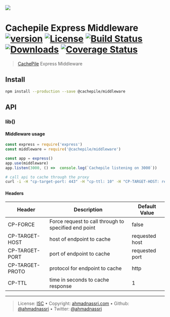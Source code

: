 ![](https://raw.githubusercontent.com/cachepile/brand/master/logo.svg)

# Cachepile Express Middleware [![version][npm-version]][npm-url] [![License][license-image]][license-url] [![Build Status][travis-image]][travis-url] [![Downloads][npm-downloads]][npm-url] [![Coverage Status][codeclimate-coverage]][codeclimate-url]

> [CachePile][cachepile] Express Middleware

## Install

```bash
npm install --production --save @cachepile/middleware
```

## API

### lib()

#### Middleware usage 
```js
const express = require('express')
const middleware = require('@cachepile/middleware')

const app = express()
app.use(middleware)
app.listen(3000, () =>  console.log(`Cachepile listening on 3000`))
```

```bash
# call api to cache through the proxy
curl -i -H "cp-target-port: 443" -H "cp-ttl: 10" -H "CP-TARGET-HOST: reqres.in" -H "CP-TARGET-PROTO: https"  localhost:3000/api/users
```

#### Headers
| Header | Description | Default Value |
| ------------- | ------------- | ------------- |
| CP-FORCE | Force request to call through to specified end point | false |
| CP-TARGET-HOST | host of endpoint to cache | requested host |
| CP-TARGET-PORT | port of endpoint to cache | requested port |
| CP-TARGET-PROTO | protocol for endpoint to cache | http |
| CP-TTL | time in seconds to cache response | 1 |

---
> License: [ISC][license-url] &bull; 
> Copyright: [ahmadnassri.com](https://www.ahmadnassri.com) &bull; 
> Github: [@ahmadnassri](https://github.com/ahmadnassri) &bull; 
> Twitter: [@ahmadnassri](https://twitter.com/ahmadnassri)

[license-url]: http://choosealicense.com/licenses/isc/
[license-image]: https://img.shields.io/github/license/cachepile/middleware.svg?style=flat-square

[travis-url]: https://travis-ci.org/cachepile/middleware
[travis-image]: https://img.shields.io/travis/cachepile/middleware.svg?style=flat-square

[npm-url]: https://www.npmjs.com/package/@cachepile/middleware
[npm-version]: https://img.shields.io/npm/v/@cachepile/middleware.svg?style=flat-square
[npm-downloads]: https://img.shields.io/npm/dm/@cachepile/middleware.svg?style=flat-square

[codeclimate-url]: https://codeclimate.com/github/@cachepile/middleware
[codeclimate-coverage]: https://api.codeclimate.com/v1/badges/3224d0be31c96123ca4d/test_coverage?style=flat-square

[cachepile]: https://cachepile.github.io
